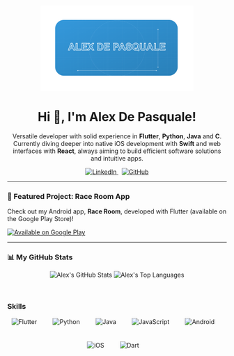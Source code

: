 <p align="center">
  <img src="./blueprint-dev-icon.png" alt="Alex De Pasquale Logo" width="350"/>
</p>

<h1 align="center">Hi 👋, I'm Alex De Pasquale!</h1>

<p align="center">
  Versatile developer with solid experience in <strong>Flutter</strong>, <strong>Python</strong>, <strong>Java</strong> and <strong>C</strong>.<br/>
  Currently diving deeper into native iOS development with <strong>Swift</strong> and web interfaces with <strong>React</strong>, always aiming to build efficient software solutions and intuitive apps.
</p>

<p align="center">
  <a href="https://www.linkedin.com/in/alex-de-pasquale-28535860" target="_blank">
    <img src="https://img.shields.io/badge/LinkedIn-0077B5?style=for-the-badge&logo=linkedin&logoColor=white" alt="LinkedIn"/>
  </a>
  &nbsp; <a href="https://github.com/Al3x18" target="_blank">
    <img src="https://img.shields.io/badge/GitHub-181717?style=for-the-badge&logo=github&logoColor=white" alt="GitHub"/>
  </a>
</p>

---

### 🚀 Featured Project: Race Room App

Check out my Android app, **Race Room**, developed with Flutter (available on the Google Play Store)!

<p align="left"> <a href="https://play.google.com/store/apps/details?id=com.adp.raceRoom" target="_blank">
    <img src="https://img.shields.io/badge/Google_Play-414141?style=for-the-badge&logo=google-play&logoColor=white" alt="Available on Google Play"/>
  </a>
</p>

---

### 📊 My GitHub Stats

<p align="center">
  <img height="180em" src="https://github-readme-stats.vercel.app/api?username=Al3x18&show_icons=true&theme=tokyonight&include_all_commits=true&count_private=true&hide_border=true&border_radius=10" alt="Alex's GitHub Stats"/>
  <img height="180em" src="https://github-readme-stats.vercel.app/api/top-langs/?username=Al3x18&layout=compact&langs_count=8&theme=tokyonight&hide_border=true&border_radius=10" alt="Alex's Top Languages"/>
</p>

**<br>**
 **<h3 align="left">Skills</h4>**

<div style="display: flex; flex-wrap: wrap; gap: 18px; justify-content: center;"><img src="https://cdn.jsdelivr.net/gh/devicons/devicon/icons/flutter/flutter-original.svg" height="36" alt="Flutter" style="margin-right: 18px"> <img src="https://cdn.jsdelivr.net/gh/devicons/devicon/icons/python/python-original.svg" height="36" alt="Python" style="margin-right: 18px"> <img src="https://cdn.jsdelivr.net/gh/devicons/devicon@latest/icons/java/java-original-wordmark.svg" height="36" alt="Java" style="margin-right: 18px"> <img src="https://cdn.jsdelivr.net/gh/devicons/devicon/icons/javascript/javascript-original.svg" height="36" alt="JavaScript" style="margin-right: 18px"> <img src="https://cdn.jsdelivr.net/gh/devicons/devicon/icons/android/android-original.svg" height="36" alt="Android" style="margin-right: 18px"> <img src="https://cdn.jsdelivr.net/gh/devicons/devicon/icons/apple/apple-original.svg" height="36" alt="iOS" style="margin-right: 18px"> <img src="https://cdn.jsdelivr.net/gh/devicons/devicon@latest/icons/dart/dart-original.svg" height="36" alt="Dart" style="margin-right: 18px"></div>

